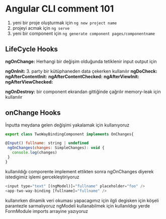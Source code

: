 # Angular CLI comment 101

1. yeni bir proje oluşturmak için `ng new project name`
2. projeyi acmak için `ng serve`
3. yeni bir component için `ng generate component pages/componentname`

## LifeCycle Hooks

**ngOnChange:** Herhangi bir değişim olduğunda tetiklenir input output için

**ngOnInit:** 3. party bir kütüphaneden data çekerken kullanılır
**ngDoCheck:**
**ngAfterContentInit:**
**ngAfterContentChecked:**
**ngAfterViewInit:**
**ngAfterViewChecked:**

**ngOnDestroy:** bir component ekrandan gittiğinde çağrılır memory-leak için kullanılır

## onChange Hooks

İnputta meydana gelen değişimi yakalamak için kullanıyoruz

```Javascript
export class TwoWayBindingComponent implements OnChanges{

@Input() fullname: string | undefined
 ngOnChanges(changes: SimpleChanges): void {
   console.log(changes)
 }
}

```

kullanıldığı comporente implement ettikten sonra ngOnChanges diyerek istedigimiz işlemi gercekleştiriyoruz

```Javascript
<input type="text" [(ngModel)]="fullname" placeholder="foo" />
<app-two-way-binding [fullname]="fullname" />

```

kullanırken dinamik veri okuması yapacagımız için ilgli degisken için köşeli parantezle sarmalıyoruz
ngModeli kullanabilmek için kullanıldıgı yerde FormModule imports arrayine yazıyoruz
